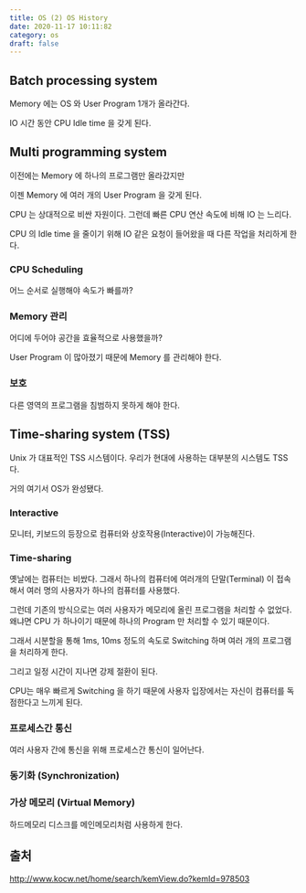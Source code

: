 ```yaml
---
title: OS (2) OS History
date: 2020-11-17 10:11:82
category: os
draft: false
---
```


## Batch processing system

Memory 에는 OS 와 User Program 1개가 올라간다.

IO 시간 동안 CPU Idle time 을 갖게 된다.

## Multi programming system

이전에는 Memory 에 하나의 프로그램만 올라갔지만

이젠 Memory 에 여러 개의 User Program 을 갖게 된다.

CPU 는 상대적으로 비싼 자원이다. 그런데 빠른 CPU 연산 속도에 비해 IO 는 느리다.

CPU 의 Idle time 을 줄이기 위해 IO 같은 요청이 들어왔을 때 다른 작업을 처리하게 한다.

### CPU Scheduling

어느 순서로 실행해야 속도가 빠를까?

### Memory 관리

어디에 두어야 공간을 효율적으로 사용했을까?

User Program 이 많아졌기 때문에 Memory 를 관리해야 한다.

### 보호

다른 영역의 프로그램을 침범하지 못하게 해야 한다.

## Time-sharing system (TSS)

Unix 가 대표적인 TSS 시스템이다. 우리가 현대에 사용하는 대부분의 시스템도 TSS 다.

거의 여기서 OS가 완성됐다.

### Interactive

모니터, 키보드의 등장으로 컴퓨터와 상호작용(Interactive)이 가능해진다.

### Time-sharing

옛날에는 컴퓨터는 비쌌다. 그래서 하나의 컴퓨터에 여러개의 단말(Terminal) 이 접속해서 여러 명의 사용자가 하나의 컴퓨터를 사용했다.

그런데 기존의 방식으로는 여러 사용자가 메모리에 올린 프로그램을 처리할 수 없었다. 왜냐면 CPU 가 하나이기 때문에 하나의 Program 만 처리할 수 있기 때문이다.

그래서 시분할을 통해 1ms, 10ms 정도의 속도로 Switching 하며 여러 개의 프로그램을 처리하게 한다.

그리고 일정 시간이 지나면 강제 절환이 된다.

CPU는 매우 빠르게 Switching 을 하기 때문에 사용자 입장에서는 자신이 컴퓨터를 독점한다고 느끼게 된다.

### 프로세스간 통신

여러 사용자 간에 통신을 위해 프로세스간 통신이 일어난다.

### 동기화 (Synchronization)

### 가상 메모리 (Virtual Memory)

하드메모리 디스크를 메인메모리처럼 사용하게 한다.

## 출처

http://www.kocw.net/home/search/kemView.do?kemId=978503
